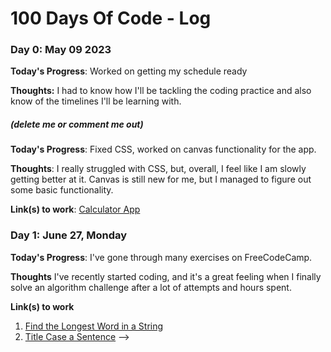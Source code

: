 # 100 Days Of Code - Log

### Day 0: May 09 2023
<!-- ##### (delete me or comment me out) -->

**Today's Progress**: Worked on getting my schedule ready

**Thoughts:** I had to know how I'll be tackling the coding practice and also know of the timelines I'll be learning with.

<!-- **Link to work:** [Calculator App](http://www.example.com) -->

<!-- <!-- ### Day 0: February 30, 2016 (Example 2) -->
##### (delete me or comment me out)

**Today's Progress**: Fixed CSS, worked on canvas functionality for the app.

**Thoughts**: I really struggled with CSS, but, overall, I feel like I am slowly getting better at it. Canvas is still new for me, but I managed to figure out some basic functionality.

**Link(s) to work**: [Calculator App](http://www.example.com)


### Day 1: June 27, Monday

**Today's Progress**: I've gone through many exercises on FreeCodeCamp.

**Thoughts** I've recently started coding, and it's a great feeling when I finally solve an algorithm challenge after a lot of attempts and hours spent.

**Link(s) to work**
1. [Find the Longest Word in a String](https://www.freecodecamp.com/challenges/find-the-longest-word-in-a-string)
2. [Title Case a Sentence](https://www.freecodecamp.com/challenges/title-case-a-sentence) -->
